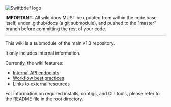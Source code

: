 ![Swiftbrief logo](https://swiftbrief-cms.nyc3.digitaloceanspaces.com/941f6eb99c5298036be645af1111c3ab.png?updated_at=2022-08-19T16:50:47.645Z)

**IMPORTANT:** All wiki docs MUST be updated from within the code base itself, under .github/docs (a git submodule), and pushed to the "master" branch before committing the rest of your code.

<hr />

This wiki is a submodule of the main v1.3 repository.

It only includes internal information.

Currently, the wiki features:

- [Internal API endpoints](https://github.com/swiftbrief/v1.3/wiki/Internal-API)
- [Workflow best practices](https://github.com/swiftbrief/v1.3/wiki/Workflow)
- [Links to external resources](https://github.com/swiftbrief/v1.3/wiki/Resources)

For information on required installs, configs, and CLI tools, please refer to the README file in the root directory.